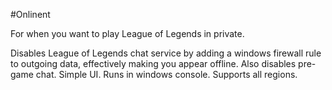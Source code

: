#Onlinent

For when you want to play League of Legends in private.

Disables League of Legends chat service by adding a windows firewall rule to outgoing data, effectively making you appear offline. Also disables pre-game chat.
Simple UI. Runs in windows console. Supports all regions.
